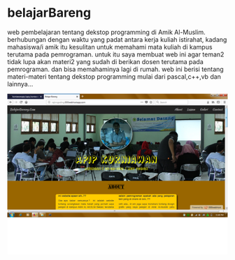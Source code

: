 # belajarBareng
web pembelajaran tentang dekstop programming di Amik Al-Muslim.
berhubungan dengan waktu yang padat antara kerja kuliah istirahat, kadang mahasiswa/i amik itu kesulitan untuk memahami mata kuliah di kampus
terutama pada pemrograman.
untuk itu saya membuat web ini agar teman2 tidak lupa akan materi2 yang sudah di berikan dosen terutama pada pemrograman.
dan bisa memahaminya lagi di rumah. 
web ini berisi tentang materi-materi tentang dekstop programming mulai dari pascal,c++,vb dan lainnya...

<img src="belajarbareng.png">
